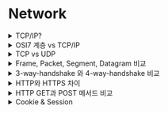 # Network


<details>
    <summary>TCP/IP?</summary>

    - TCP/IP : 인터넷에서 표준으로 사용되는 프로토콜(통신규약)

        - Application Layer(L5)
            - 네트워크 계층과 애플리케이션 계층 프로토콜이 있는 곳이다.
            - 도메인 주소를 네트워크 주소로 변환하는 기능을 위한 DNS 지원
            - 애플리케이션 계층 패킷을 Message 라고 함.

        - Transport Layer(L4) 
            - 네트워크 계층에서 보내온 데이터를 정렬하고 오류를 수정 하여 신뢰할 수 있는 통신 확보
            - TCP/UDP 같은 프로토콜이 이 계층에 위치
            - 트랜스포트 계층 패킷을 Segment 라고 함.

        - Network Layer(L3)
            - 다른 네트워크로 데이터를 전송하는 역활을 수행, 즉 네트워크간 통신 역활!
            - 다른 네트워크와 통신하기 위해 경로를 설정하고 논리 주소를 결정하는 Router 장비 사용(경로설정)
            - 패킷은 Datagram

        - Data link Layer(L2)
            - 네트워크 기기 간 데이터 전송 및 물리주소 결정하는 역활
            - 이더넷 프로토콜 사용, Switch 같은 장비 사용
            - 패킷은 Frame

        - Physical Layer(L1)
            - 물리적 연결 및 전기신호 변환/제어 담당
            - 컴퓨터와 네트워크 장비를 물리적으로 연결

</details>


<details>
    <summary>OSI7 계층 vs TCP/IP</summary>

    - OSI 7계층은 TCP/IP 계층을 더 세분화 한 것
    - TCP/IP 에서 L1, L2 계층을 합쳐 네트워크 인터페이스 계층이라고 부르기도함
    - TCP/IP 에서 응용 계층은 OSI 에서 응용 표현 세션 계층으로 나뉘어짐
      - Application Layer : 사용자, 애플리케이션이 네트워크에 접근할 수 있도록 해주는 계층 / 인터페이스 지원, 사용자 에게 보이는 유일한 계층
      - Presentation Layer : 응용 계층으로 부터 전달, 전송하는 데이터의 인코딩 및 디코딩이 이루어지는 계층 / 응용계층에 맞춰 데이터를 변환
      - Session Layer : 응용프로세스가 통신을 관리하기 위한 방법 정의 / 네트워크상 양쪽의 연결을 관리/지속시키는 역할과 세션을 만들거나 없애는 역할을 담당하는 계층
</details>

<details>
    <summary>TCP vs UDP</summary>

    - TCP는 연결 지향형 프로토콜 / UDP는 데이터를 데이터그램 단위로 전송하는 프로토콜
    - TCP는 가상 회선을 만들어 신뢰성 보장하도록(흐름, 혼잡, 오류 제어)하는 프로토콜 / UDP는 따로 신뢰성 보장하는 절차 없어서 빠름
      - 흐름제어 : 상대방이 받을 수 있는 만큼만 데이터를 효율적으로 전송하는 것
      - 오류제어 : 데이터의 오류나 누락 없이 안전한 전송을 보장하는 것, 오류가 발생하면 재전송 수행하여 이를 보정
      - 혼잡제어 : 넽워크의 혼잡 정도에 따라 송신자가 데이터 전송량을 제어하는 것, 혼잡의 정도에 대한 판단기준은 데이터의 손실 발생 유무로 판단
    - TCP는 파일 전송과 같은 신뢰성이 중요한 서비스에 사용 / UDP는 스트리밍과 같이 연속성이 중요한 서비스에 사용

    - TCP 연결 과정 : 3 way handshake, 4 way handshake (양방향 Connection)
    - TCP segment를 제대로 수신하면 ACK, 제대로 수신 못하면 NACK
    - TCP segment에서 Header 부분에 오류를 체크하는 Checksum이 있다.

</details>

<details>
    <summary> Frame, Packet, Segment, Datagram 비교 </summary>

    - Packet : 컴퓨터간 데이터 주고 받을 때, 네트워크를 통해 전송데는 데이터 조각. 데이터의 손실 방지 및 패킷 흐름 조절을 위해 일정 단위로 잘라서 보내게됨
    각 계층에서 필요한 정보는 캡슐화 되어 전달, 수신측은 받은 패킷을 재조립하여 사용
    - Segment : Transport Layer(L4)에서 신뢰성 있는 통신을 구현하기 위한 Header를 L5의 data(message)에 붙인 것.
    - Datagram : Network Layer(L3)에서 다른 네트워크와 통신하기 위한 Header를 L4의 segment에 붙인 것.
    - Frame : Datalink Layer(L2)에서 물리적인 통신 채널을 열기 위해 Packet에 Header, Trailer을 붙임.
    Trailer는 데이터 끝에 분여서 오류 검출에 사용
</details>

<details>
    <summary>3-way-handshake 와 4-way-handshake 비교</summary>

    - 3-way-handshake : 호스트 간 데이터 전송 전에 정확한 전송을 보장하기 위해 상대 컴퓨터와 사전에 세션을 수립하는 과정

        1. Client에서 Server로 연결 요청 메시지 전송(SYN)
        2. Server 에서 SYN 요청 받고 Client에게 요청을 수락 한다는 ACK와 SYN 전송하고 ACK 응답을 기다림 (이 때 Server는 SYN_RECEIVED 상태)
        3. Client는 Server에 ACK를 보내고, 이후부터 연결 (이 때 Server는 ESTABLISHED 상태)

    - 4-way-handshake : 세션을 종료할 때 수행

        1. Client가 연결을 종료하겟다는 FIN 전송
        2. Server는 일단 확인 메세지 전송(ACK)하고, 자신의 통신이 끝날 때 까지 기다림 (TIME_WAIT 상태)
        3. Server가 통신이 끝났으면 연결이 종료되었다고 Client에 FIN 전송
        4. Client에서 확인했다는 메세지(ACK) 전송
        (TIME_WAIT : Server에서 FIN을 전송하기 전에 전송한 패킷이 FIN보다 늦게 도착하는 상황 대비해 잉여 패킷을 기다리는 과정)

    - 용어
        - SYN(Synchronization): 연결요청, 세션을 설정하는데 사용되며 초기에 시퀀스 번호를 보낸다.
        - ACK(Acknowledgement): 보낸 시퀀스 번호에 TCP 계층에서의 길이 또는 양을 더한 것과 같은 값을 ACK에 포함하여 전송한다.
        - FIN(Finish) : 세션을 종료시키는데 사용되며 더 이상 보낸 데이터가 없음을 표시한다.
    
    - 3-way-handshake 와 4-way-handshake 차이
        - 연결 설정 과정과는 다르게 종료 과정에서는 아직 전송중인 데이터에 대한 경우를 고려해야하기 때문.
        - Client는 아직 Server로 부터 받지 못한 데이터가 있을 것을 대비하여 일정시간 동안 세션을 남기는 TIME_WAIT 상태 후, 데이터를 모두 보냇다는 FIN을 받으면 종료

</details>

<details>
    <summary>HTTP와 HTTPS 차이</summary>
    
    - HTTP : Server/Client 간 데이터를 주고받기 위한 프로토콜 / 암호화가 추가 되지 않았기 때문에 단순한 정보와 같은 작업만 처리 / 80번 포트 사용
    - HTTPS : HTTP에 암호화(공개키)가 추가된 프로토콜 /  암호화, 복호화 과정이 필요하기 때문에 HTTP에 비해 느리고 인증서 발급 등을 위한 비용 발생 / 443번 포트
</details>

<details>
    <summary>HTTP GET과 POST 메서드 비교</summary>
    
    - GET : Client에서 Server로 어떠한 정보를 요청할 때 사용되는 메서드
        - GET 요청은 캐시가 가능
        - GET 요청은 브라우저에 히스토리가 남음
        - GET 요청은 길이제한
    
    - POST : Client에서 Server로 리소스를 생성 및 업데이트하기 위해 데이터를 보낼 때 사용
        - 전송할 데이터를 HTTP body 부분에 담아서 보냄(GET에서 URL의 파라미터로 보냈던 name1=value1&name2=value2가 body에 담겨 보내진다 생각하면 됨)
        - POST로 데이터를 전송할 때 길이 제한이 따로 없어 용량이 큰 데이터를 보낼 때 사용하거나 GET처럼 데이터가 외부적으로 드러나는 건 아니라서 보안이 필요한 부분에 많이 사용

    - 차이점
        - 사용 목적 : GET은 데이터 요청, POST는 새로 생성 및 업데이트
        - body 유무 : GET은 HTML 메세지에 body X, POST는 데이터를 담아 보내기 때문에 당연히 body O
        - 멱등성(idempotent) : GET은 멱등, POST는 X
        - 멱등성(idempotent)? : 여러번 적용하더라도 결과가 달라지지 않는 성질
</details>

<details>
    <summary>Cookie & Session</summary>
    
    - Cookie
        - 쿠키는 클라이언트(브라우저) 로컬에 저장되는 키와 값이 들어있는 작은 데이터 파일
        - 사용자 인증이 유효한 시간을 명시 할 수 있고, 유효 시간이 정해지면 브라우저가 종료되어도 인증이 유지됨
        - 동작 방식
            1. 클라이언트가 페이지를 요청
            2. 서버에서 쿠키 생성
            3. HTTP Header에 쿠키 포함 시켜 응답
            4. 브라우저가 종료되어도 쿠키 만료 기간이 있다면 클라이언트에서 보관
            5. 같은 요청 할 경우 HTTP Header에 쿠키를 함께 보냄
            6. 서버에서 쿠키를 읽어 이전 상태 정보를 변경해야 할 때, 쿠키 업데이트하여 변경된 쿠키를 HTTP Header에 포함시켜 응답
    
    - Session
        - 쿠키를 기반, but 브라우저에 저장하는 쿠키와 달리 세션은 서버에서 관리
        - 서버에서는 클라이언트를 구분하기 위해 세션 ID 부여, 웹 브라우저가 서버에 접속시 종료할 때 까지 인증상태 유지
        - 사용자에 대한 정보를 서버에 두기 때문에 쿠키보다 보안에 좋지만, 사용자가 많아질수록 서버 메모리를 많이 차지
        - 동작방식
            1. 클라이언트가 서버에 접속 시 세션 ID 발급
            2. 클라이언트는 세션 ID에 대해 쿠키를 사용해서 저장
            3. 클라이언트는 서버에 요청 할 때, 이 쿠키의 세션 ID를 서버에 전달하여 사용
            4. 서버는 세션 ID를 받아서 세션에 있는 클라이언트 정보 가져옴
            5. 클라이언트에 응답
    
    - 차이점
        - 쿠키는 브라우저 저장, 세션은 서버
        - 쿠키는 보안에 취약, 세션은 쿠키를 이용해 세션 ID만으로 구분하기 때문에 good
        - 쿠키는 브라우저 종료해도 남을수 있음, 세션은 브라우저 종료되면 삭제됨
</details>




